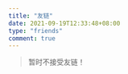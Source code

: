 ```yaml
---
title: "友链"
date: 2021-09-19T12:33:48+08:00
type: "friends"
comment: true
---
```


> 暂时不接受友链！

<!--
#### 基本信息
> - 名称：菠菜眾長
> - 地址：<https://lruihao.cn>
> - 描述：从 ACM 到 Web，分享程序、技巧、干货，记录心情、学习、成长！
> - Logo： [avatar](https://lruihao.cn/images/avatar.png) 或 [gravatar](https://gravatar.loli.net/avatar/3f985efb5907ca52944a3cd7edd51606?d=wavatar&v=1.3.10)

#### 友情提醒
> 1. 互换友链请在评论留言，**仅限个人非商业博客/网站**，最好加上你网站的描述，以便区分。 （排名不分先后）
> 2. **站点失效、停止维护、内容不当都可能被取消链接！**
> 3. **那些不尊重他人劳动成果，转载不加出处的，或恶意行为的站点，还请您不要来进行交换了。**
-->

 
<!-- |<center>链接</center>|<center>描述</center>|
|:--|:--|
|[愛如潮水](https://recell.github.io)|蒙镛、老铁,一句两句说不清|
|[鲸落oh](https://hexiongbiao.cn)|又一个被我带入坑的小伙子！|
|[francs](https://postgres.fun)|PostgreSQL中文网。数据库。francs.top|
|[赵俊](http://www.zhaojun.im)| java 干货, VPS 知识, 软件推荐等。valine-admin👍|
|[hojun](https://www.hojun.cn)|一个好奇的博客。前端开发|
|[酱油哥](https://enfangzhong.github.io)|机器学习，SQL|
|[小情书](https://lancelik.github.io)|坐标上海，前后端工程师|
|[Domon](https://www.domon.cn)|主要涉及Android端技术，前沿其他技术和生活吐槽。|
|[mythsman](http://blog.mythsman.com)|hexo-douban插件开发者，坐标上海拼多多//博客看起来是个很有生活感与学习感的地方|
|[孤舟leng](https://blleng.cn)|记录一些有趣的技术，分享算法和一些想法|
|[wizzie](https://wizzie.top)|“Brave, Confident, Come on!”|
|[莫子谦](https://www.xiaomujin.club)|记录生活，记录故事。\-\-身体和灵魂，总要有一个在路上。|
|[星空无限](https://liyangzone.com)|前端开发，骑行爱好者，分享技术、分享生活。|
|[北宸博客](https://leafjame.github.io)|“Java狮 北漂男 摄影 旅行 赚钱”|
|[小丁的个人博客](https://tding.top)|“世间所有的相遇，都是久别重逢”|
|[在线分享网](https://me.obey.fun)|分享，成为你我之间的快乐！|
|[Higher's blog](https://luotaocheng.github.io)|罗陶成，湖南工业大学通信工程|
|[戎码人生](http://qiuchengjia.cn)|邱承佳学长ACM,java,安卓等，还有搭这个博客的启发| -->
